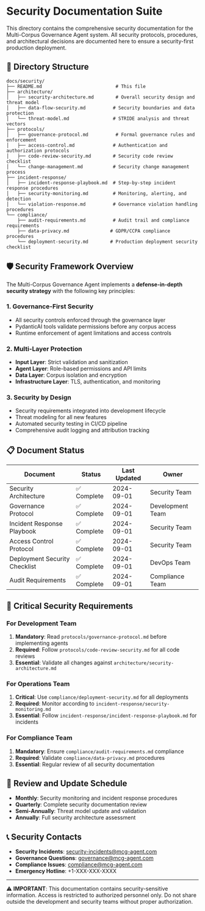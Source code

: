 # Security Documentation Suite

This directory contains the comprehensive security documentation for the Multi-Corpus Governance Agent system. All security protocols, procedures, and architectural decisions are documented here to ensure a security-first production deployment.

## 📁 Directory Structure

```
docs/security/
├── README.md                           # This file
├── architecture/
│   ├── security-architecture.md        # Overall security design and threat model
│   ├── data-flow-security.md          # Security boundaries and data protection
│   └── threat-model.md                # STRIDE analysis and threat vectors
├── protocols/
│   ├── governance-protocol.md          # Formal governance rules and enforcement
│   ├── access-control.md              # Authentication and authorization protocols
│   ├── code-review-security.md        # Security code review checklist
│   └── change-management.md           # Security change management process
├── incident-response/
│   ├── incident-response-playbook.md  # Step-by-step incident response procedures
│   ├── security-monitoring.md         # Monitoring, alerting, and detection
│   └── violation-response.md          # Governance violation handling procedures
└── compliance/
    ├── audit-requirements.md          # Audit trail and compliance requirements
    ├── data-privacy.md               # GDPR/CCPA compliance procedures
    └── deployment-security.md        # Production deployment security checklist
```

## 🛡️ Security Framework Overview

The Multi-Corpus Governance Agent implements a **defense-in-depth security strategy** with the following key principles:

### 1. **Governance-First Security**
- All security controls enforced through the governance layer
- PydanticAI tools validate permissions before any corpus access
- Runtime enforcement of agent limitations and access controls

### 2. **Multi-Layer Protection**
- **Input Layer**: Strict validation and sanitization
- **Agent Layer**: Role-based permissions and API limits
- **Data Layer**: Corpus isolation and encryption
- **Infrastructure Layer**: TLS, authentication, and monitoring

### 3. **Security by Design**
- Security requirements integrated into development lifecycle
- Threat modeling for all new features
- Automated security testing in CI/CD pipeline
- Comprehensive audit logging and attribution tracking

## 📋 Document Status

| Document | Status | Last Updated | Owner |
|----------|--------|--------------|-------|
| Security Architecture | ✅ Complete | 2024-09-01 | Security Team |
| Governance Protocol | ✅ Complete | 2024-09-01 | Development Team |
| Incident Response Playbook | ✅ Complete | 2024-09-01 | Security Team |
| Access Control Protocol | ✅ Complete | 2024-09-01 | Security Team |
| Deployment Security Checklist | ✅ Complete | 2024-09-01 | DevOps Team |
| Audit Requirements | ✅ Complete | 2024-09-01 | Compliance Team |

## 🚨 Critical Security Requirements

### For Development Team
1. **Mandatory**: Read `protocols/governance-protocol.md` before implementing agents
2. **Required**: Follow `protocols/code-review-security.md` for all code reviews
3. **Essential**: Validate all changes against `architecture/security-architecture.md`

### For Operations Team  
1. **Critical**: Use `compliance/deployment-security.md` for all deployments
2. **Required**: Monitor according to `incident-response/security-monitoring.md`
3. **Essential**: Follow `incident-response/incident-response-playbook.md` for incidents

### For Compliance Team
1. **Mandatory**: Ensure `compliance/audit-requirements.md` compliance
2. **Required**: Validate `compliance/data-privacy.md` procedures
3. **Essential**: Regular review of all security documentation

## 🔄 Review and Update Schedule

- **Monthly**: Security monitoring and incident response procedures
- **Quarterly**: Complete security documentation review
- **Semi-Annually**: Threat model update and validation
- **Annually**: Full security architecture assessment

## 📞 Security Contacts

- **Security Incidents**: security-incidents@mcg-agent.com
- **Governance Questions**: governance@mcg-agent.com  
- **Compliance Issues**: compliance@mcg-agent.com
- **Emergency Hotline**: +1-XXX-XXX-XXXX

---

⚠️ **IMPORTANT**: This documentation contains security-sensitive information. Access is restricted to authorized personnel only. Do not share outside the development and security teams without proper authorization.